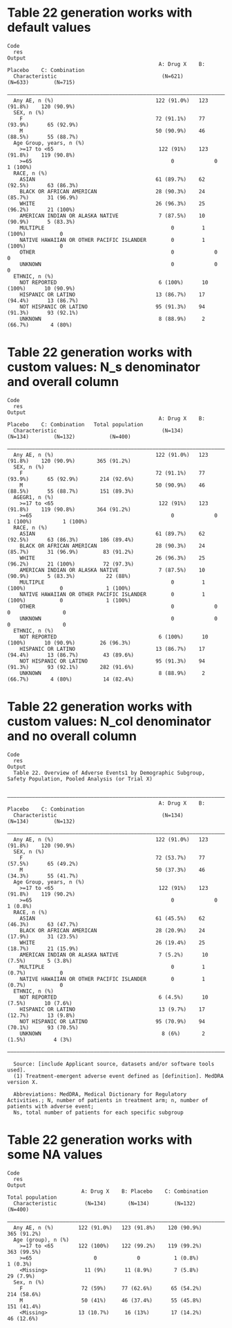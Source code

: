 # Table 22 generation works with default values

    Code
      res
    Output
                                                     A: Drug X    B: Placebo    C: Combination
      Characteristic                                  (N=621)       (N=633)        (N=715)    
      ————————————————————————————————————————————————————————————————————————————————————————
      Any AE, n (%)                                 122 (91.0%)   123 (91.8%)    120 (90.9%)  
      SEX, n (%)                                                                              
        F                                           72 (91.1%)    77 (93.9%)      65 (92.9%)  
        M                                           50 (90.9%)    46 (88.5%)      55 (88.7%)  
      Age Group, years, n (%)                                                                 
        >=17 to <65                                  122 (91%)    123 (91.8%)    119 (90.8%)  
        >=65                                             0             0           1 (100%)   
      RACE, n (%)                                                                             
        ASIAN                                       61 (89.7%)    62 (92.5%)      63 (86.3%)  
        BLACK OR AFRICAN AMERICAN                   28 (90.3%)    24 (85.7%)      31 (96.9%)  
        WHITE                                       26 (96.3%)    25 (96.2%)      21 (100%)   
        AMERICAN INDIAN OR ALASKA NATIVE             7 (87.5%)    10 (90.9%)      5 (83.3%)   
        MULTIPLE                                         0         1 (100%)           0       
        NATIVE HAWAIIAN OR OTHER PACIFIC ISLANDER        0         1 (100%)           0       
        OTHER                                            0             0              0       
        UNKNOWN                                          0             0              0       
      ETHNIC, n (%)                                                                           
        NOT REPORTED                                 6 (100%)      10 (100%)      10 (90.9%)  
        HISPANIC OR LATINO                          13 (86.7%)    17 (94.4%)      13 (86.7%)  
        NOT HISPANIC OR LATINO                      95 (91.3%)    94 (91.3%)      93 (92.1%)  
        UNKNOWN                                      8 (88.9%)     2 (66.7%)       4 (80%)    

# Table 22 generation works with custom values: N_s denominator and overall column

    Code
      res
    Output
                                                     A: Drug X    B: Placebo    C: Combination   Total population
      Characteristic                                  (N=134)       (N=134)        (N=132)           (N=400)     
      ———————————————————————————————————————————————————————————————————————————————————————————————————————————
      Any AE, n (%)                                 122 (91.0%)   123 (91.8%)    120 (90.9%)       365 (91.2%)   
      SEX, n (%)                                                                                                 
        F                                           72 (91.1%)    77 (93.9%)      65 (92.9%)       214 (92.6%)   
        M                                           50 (90.9%)    46 (88.5%)      55 (88.7%)       151 (89.3%)   
      AGEGR1, n (%)                                                                                              
        >=17 to <65                                  122 (91%)    123 (91.8%)    119 (90.8%)       364 (91.2%)   
        >=65                                             0             0           1 (100%)          1 (100%)    
      RACE, n (%)                                                                                                
        ASIAN                                       61 (89.7%)    62 (92.5%)      63 (86.3%)       186 (89.4%)   
        BLACK OR AFRICAN AMERICAN                   28 (90.3%)    24 (85.7%)      31 (96.9%)        83 (91.2%)   
        WHITE                                       26 (96.3%)    25 (96.2%)      21 (100%)         72 (97.3%)   
        AMERICAN INDIAN OR ALASKA NATIVE             7 (87.5%)    10 (90.9%)      5 (83.3%)          22 (88%)    
        MULTIPLE                                         0         1 (100%)           0              1 (100%)    
        NATIVE HAWAIIAN OR OTHER PACIFIC ISLANDER        0         1 (100%)           0              1 (100%)    
        OTHER                                            0             0              0                 0        
        UNKNOWN                                          0             0              0                 0        
      ETHNIC, n (%)                                                                                              
        NOT REPORTED                                 6 (100%)      10 (100%)      10 (90.9%)        26 (96.3%)   
        HISPANIC OR LATINO                          13 (86.7%)    17 (94.4%)      13 (86.7%)        43 (89.6%)   
        NOT HISPANIC OR LATINO                      95 (91.3%)    94 (91.3%)      93 (92.1%)       282 (91.6%)   
        UNKNOWN                                      8 (88.9%)     2 (66.7%)       4 (80%)          14 (82.4%)   

# Table 22 generation works with custom values: N_col denominator and no overall column

    Code
      res
    Output
      Table 22. Overview of Adverse Events1 by Demographic Subgroup, Safety Population, Pooled Analysis (or Trial X)
      
      ————————————————————————————————————————————————————————————————————————————————————————
                                                     A: Drug X    B: Placebo    C: Combination
      Characteristic                                  (N=134)       (N=134)        (N=132)    
      ————————————————————————————————————————————————————————————————————————————————————————
      Any AE, n (%)                                 122 (91.0%)   123 (91.8%)    120 (90.9%)  
      SEX, n (%)                                                                              
        F                                           72 (53.7%)    77 (57.5%)      65 (49.2%)  
        M                                           50 (37.3%)    46 (34.3%)      55 (41.7%)  
      Age Group, years, n (%)                                                                 
        >=17 to <65                                  122 (91%)    123 (91.8%)    119 (90.2%)  
        >=65                                             0             0           1 (0.8%)   
      RACE, n (%)                                                                             
        ASIAN                                       61 (45.5%)    62 (46.3%)      63 (47.7%)  
        BLACK OR AFRICAN AMERICAN                   28 (20.9%)    24 (17.9%)      31 (23.5%)  
        WHITE                                       26 (19.4%)    25 (18.7%)      21 (15.9%)  
        AMERICAN INDIAN OR ALASKA NATIVE             7 (5.2%)      10 (7.5%)       5 (3.8%)   
        MULTIPLE                                         0         1 (0.7%)           0       
        NATIVE HAWAIIAN OR OTHER PACIFIC ISLANDER        0         1 (0.7%)           0       
      ETHNIC, n (%)                                                                           
        NOT REPORTED                                 6 (4.5%)      10 (7.5%)      10 (7.6%)   
        HISPANIC OR LATINO                           13 (9.7%)    17 (12.7%)      13 (9.8%)   
        NOT HISPANIC OR LATINO                      95 (70.9%)    94 (70.1%)      93 (70.5%)  
        UNKNOWN                                       8 (6%)       2 (1.5%)         4 (3%)    
      ————————————————————————————————————————————————————————————————————————————————————————
      
      Source: [include Applicant source, datasets and/or software tools used].
      (1) Treatment-emergent adverse event defined as [definition]. MedDRA version X.
      
      Abbreviations: MedDRA, Medical Dictionary for Regulatory Activities.; N, number of patients in treatment arm; n, number of patients with adverse event;
      Ns, total number of patients for each specific subgroup

# Table 22 generation works with some NA values

    Code
      res
    Output
                            A: Drug X    B: Placebo    C: Combination   Total population
      Characteristic         (N=134)       (N=134)        (N=132)           (N=400)     
      ——————————————————————————————————————————————————————————————————————————————————
      Any AE, n (%)        122 (91.0%)   123 (91.8%)    120 (90.9%)       365 (91.2%)   
      Age (group), n (%)                                                                
        >=17 to <65        122 (100%)    122 (99.2%)    119 (99.2%)       363 (99.5%)   
        >=65                    0             0           1 (0.8%)          1 (0.3%)    
        <Missing>            11 (9%)      11 (8.9%)       7 (5.8%)         29 (7.9%)    
      Sex, n (%)                                                                        
        F                   72 (59%)     77 (62.6%)      65 (54.2%)       214 (58.6%)   
        M                   50 (41%)     46 (37.4%)      55 (45.8%)       151 (41.4%)   
        <Missing>          13 (10.7%)     16 (13%)       17 (14.2%)        46 (12.6%)   

